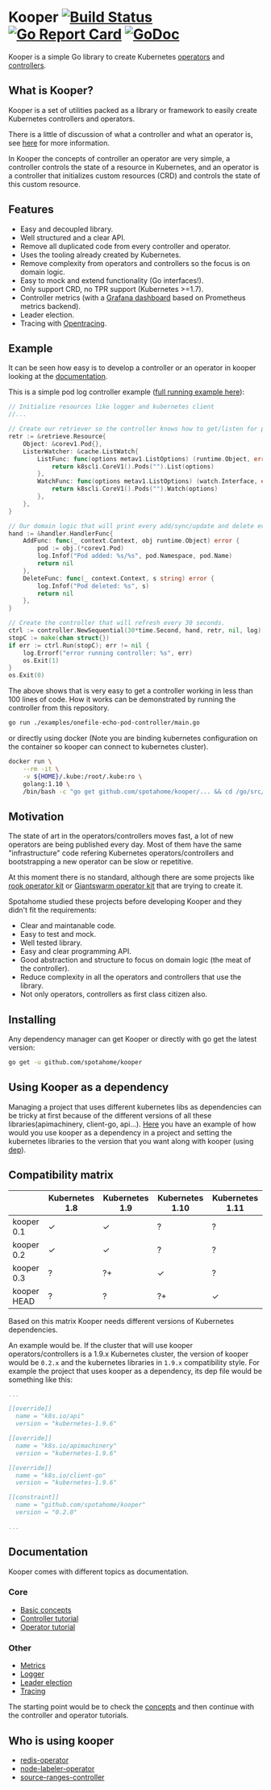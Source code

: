 # Kooper [![Build Status][travis-image]][travis-url] [![Go Report Card][goreport-image]][goreport-url] [![GoDoc][godoc-image]][godoc-url]

Kooper is a simple Go library to create Kubernetes [operators](https://coreos.com/operators/) and [controllers](https://github.com/kubernetes/community/blob/master/contributors/devel/controllers.md).

## What is Kooper?

Kooper is a set of utilities packed as a library or framework to easily create Kubernetes controllers and operators.

There is a little of discussion of what a controller and what an operator is, see [here](https://stackoverflow.com/questions/47848258/kubernetes-controller-vs-kubernetes-operator) for more information.

In Kooper the concepts of controller an operator are very simple, a controller controls the state of a resource in Kubernetes, and an operator is a controller that initializes custom resources (CRD) and controls the state of this custom resource.

## Features

- Easy and decoupled library.
- Well structured and a clear API.
- Remove all duplicated code from every controller and operator.
- Uses the tooling already created by Kubernetes.
- Remove complexity from operators and controllers so the focus is on domain logic.
- Easy to mock and extend functionality (Go interfaces!).
- Only support CRD, no TPR support (Kubernetes >=1.7).
- Controller metrics (with a [Grafana dashboard][grafana-dashboard] based on Prometheus metrics backend).
- Leader election.
- Tracing with [Opentracing][opentracing-url].

## Example

It can be seen how easy is to develop a controller or an operator in kooper looking at the [documentation](docs).

This is a simple pod log controller example ([full running example here](https://github.com/spotahome/kooper/blob/master/examples/onefile-echo-pod-controller/main.go)):

```go
// Initialize resources like logger and kubernetes client
//...

// Create our retriever so the controller knows how to get/listen for pod events.
retr := &retrieve.Resource{
    Object: &corev1.Pod{},
    ListerWatcher: &cache.ListWatch{
        ListFunc: func(options metav1.ListOptions) (runtime.Object, error) {
            return k8scli.CoreV1().Pods("").List(options)
        },
        WatchFunc: func(options metav1.ListOptions) (watch.Interface, error) {
            return k8scli.CoreV1().Pods("").Watch(options)
        },
    },
}

// Our domain logic that will print every add/sync/update and delete event.
hand := &handler.HandlerFunc{
    AddFunc: func(_ context.Context, obj runtime.Object) error {
        pod := obj.(*corev1.Pod)
        log.Infof("Pod added: %s/%s", pod.Namespace, pod.Name)
        return nil
    },
    DeleteFunc: func(_ context.Context, s string) error {
        log.Infof("Pod deleted: %s", s)
        return nil
    },
}

// Create the controller that will refresh every 30 seconds.
ctrl := controller.NewSequential(30*time.Second, hand, retr, nil, log)
stopC := make(chan struct{})
if err := ctrl.Run(stopC); err != nil {
    log.Errorf("error running controller: %s", err)
    os.Exit(1)
}
os.Exit(0)
```

The above shows that is very easy to get a controller working in less than 100 lines of code. How it works can be demonstrated by running the controller from this repository.

```bash
go run ./examples/onefile-echo-pod-controller/main.go
```

or directly using docker (Note you are binding kubernetes configuration on the container so kooper can connect to kubernetes cluster).

```bash
docker run \
    --rm -it \
    -v ${HOME}/.kube:/root/.kube:ro \
    golang:1.10 \
    /bin/bash -c "go get github.com/spotahome/kooper/... && cd /go/src/github.com/spotahome/kooper && go run ./examples/onefile-echo-pod-controller/main.go"
```

## Motivation

The state of art in the operators/controllers moves fast, a lot of new operators are being published every day. Most of them have the same "infrastructure" code refering Kubernetes operators/controllers and bootstrapping a new operator can be slow or repetitive.

At this moment there is no standard, although there are some projects like [rook operator kit](https://github.com/rook/operator-kit) or [Giantswarm operator kit](https://github.com/giantswarm/operatorkit) that are trying to create it.

Spotahome studied these projects before developing Kooper and they didn't fit the requirements:

- Clear and maintanable code.
- Easy to test and mock.
- Well tested library.
- Easy and clear programming API.
- Good abstraction and structure to focus on domain logic (the meat of the controller).
- Reduce complexity in all the operators and controllers that use the library.
- Not only operators, controllers as first class citizen also.

## Installing

Any dependency manager can get Kooper or directly with go get the latest version:

```bash
go get -u github.com/spotahome/kooper
```

## Using Kooper as a dependency

Managing a project that uses different kubernetes libs as dependencies can be tricky at first because of the different versions of all these libraries(apimachinery, client-go, api...). [Here][dependency-example] you have an example of how would you use kooper as a dependency in a project and setting the kubernetes libraries to the version that you want along with kooper (using [dep][dep-project]).

## Compatibility matrix

|             | Kubernetes 1.8 | Kubernetes 1.9 | Kubernetes 1.10 | Kubernetes 1.11 |
| ----------- | -------------- | -------------- | --------------- | --------------- |
| kooper 0.1  | ✓              | ✓              | ?               | ?               |
| kooper 0.2  | ✓              | ✓              | ?               | ?               |
| kooper 0.3  | ?              | ?+             | ✓               | ?               |
| kooper HEAD | ?              | ?              | ?+              | ✓               |

Based on this matrix Kooper needs different versions of Kubernetes dependencies.

An example would be. If the cluster that will use kooper operators/controllers is a 1.9.x Kubernetes cluster, the version of kooper would be `0.2.x` and the kubernetes libraries in `1.9.x` compatibility style. For example the project that uses kooper as a dependency, its dep file would be something like this:

```yaml
...

[[override]]
  name = "k8s.io/api"
  version = "kubernetes-1.9.6"

[[override]]
  name = "k8s.io/apimachinery"
  version = "kubernetes-1.9.6"

[[override]]
  name = "k8s.io/client-go"
  version = "kubernetes-1.9.6"

[[constraint]]
  name = "github.com/spotahome/kooper"
  version = "0.2.0"

...
```

## Documentation

Kooper comes with different topics as documentation.

### Core

- [Basic concepts](docs/concepts.md)
- [Controller tutorial](docs/controller-tutorial.md)
- [Operator tutorial](docs/operator-tutorial.md)

### Other

- [Metrics](docs/metrics.md)
- [Logger](docs/logger.md)
- [Leader election](docs/leader-election.md)
- [Tracing](docs/tracing.md)

The starting point would be to check the [concepts](docs/concepts.md) and then continue with the controller and operator tutorials.

## Who is using kooper

- [redis-operator](https://github.com/spotahome/redis-operator)
- [node-labeler-operator](https://github.com/barpilot/node-labeler-operator)
- [source-ranges-controller](https://github.com/jeffersongirao/source-ranges-controller)

[travis-image]: https://travis-ci.org/spotahome/kooper.svg?branch=master
[travis-url]: https://travis-ci.org/spotahome/kooper
[goreport-image]: https://goreportcard.com/badge/github.com/spotahome/kooper
[goreport-url]: https://goreportcard.com/report/github.com/spotahome/kooper
[godoc-image]: https://godoc.org/github.com/spotahome/kooper?status.svg
[godoc-url]: https://godoc.org/github.com/spotahome/kooper
[dependency-example]: https://github.com/slok/kooper-as-dependency
[dep-project]: https://github.com/golang/dep
[opentracing-url]: http://opentracing.io/
[grafana-dashboard]: https://grafana.com/dashboards/7082
